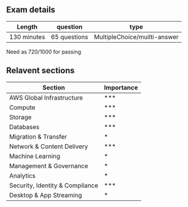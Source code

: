 Exam details
------------

|Length	    |question    |type                        |
|-----------|------------|----------------------------|
|130 minutes|65 questions|MultipleChoice/muilti-answer|

Need as 720/1000 for passing



Relavent sections
-----------------

|Section                        |Importance|
|-------------------------------|----------|
|AWS Global Infrastructure      |***       |
|Compute                        |***       |
|Storage                        |***       |
|Databases                      |***       |
|Migration & Transfer           |*         |
|Network & Content Delivery     |***       |
|Machine Learning               |*         |
|Management & Governance        |*         |
|Analytics                      |*         |
|Security, Identity & Compliance|***       |
|Desktop & App Streaming        |*         |